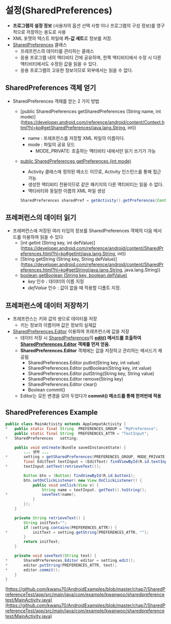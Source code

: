 
# 설정(SharedPreferences)

* **프로그램의 설정 정보** (사용자의 옵션 선택 사항 이나 프로그램의 구성 정보)를 영구적으로 저장하는 용도로 사용
* XML 포맷의 텍스트 파일에 **키-값 세트**로 정보를 저장.
* [SharedPreferences](https://developer.android.com/reference/android/content/SharedPreferences.html?hl=ko) 클래스
    - 프레프런스의 데이터를 관리하는 클래스
    - 응용 프로그램 내의 액티비티 간에 공유하며, 한쪽 액티비티에서 수정 시 다른 액티비티에서도 수정된 값을 읽을 수 있다.
    - 응용 프로그램의 고유한 정보이므로 외부에서는 읽을 수 없다.


## SharedPreferences 객체 얻기
* SharedPreferences 객체를 얻는 2 가지 방법
    - [public SharedPreferences getSharedPreferences (String name, int mode)](https://developer.android.com/reference/android/content/Context.html?hl=ko#getSharedPreferences(java.lang.String, int))
        + name : 프레프런스를 저장할 XML 파일의 이름이다.
        + mode : 파일의 공유 모드
            - MODE_PRIVATE: 호출하는 액티비티 내에서만 읽기 쓰기가 가능
    - [public SharedPreferences getPreferences (int mode)](https://developer.android.com/reference/android/app/Activity.html?hl=ko#getPreferences(int))
    	+ Activity 클래스에 정의된 메소드 이므로, Activity 인스턴스를 통해 접근 가능
    	+ 생성한 액티비티 전용이므로 같은 패키지의 다른 액티비티는 읽을 수 없다.
    	+ 액티비티와 동일한 이름의 XML 파일 생성
		
		```java
    	SharedPreferences sharedPref = getActivity().getPreferences(Context.MODE_PRIVATE);
		```

## 프레퍼런스의 데이터 읽기
* 프레퍼런스에 저장된 여러 타입의 정보를 SharedPreferences 객체의 다음 메서드를 이용하여 읽을 수 있다
    - [int getInt (String key, int defValue)](https://developer.android.com/reference/android/content/SharedPreferences.html?hl=ko#getInt(java.lang.String, int))
    - [String getString (String key, String defValue)](https://developer.android.com/reference/android/content/SharedPreferences.html?hl=ko#getString(java.lang.String, java.lang.String))
    - [boolean getBoolean (String key, boolean defValue)](https://developer.android.com/reference/android/content/SharedPreferences.html?hl=ko#getBoolean(java.lang.String,%20boolean))    
        + *key* 인수 : 데이터의 이름 지정
        + *defValue* 인수 : 값이 없을 때 적용할 디폴트 지정.


## 프레퍼런스에 데이터 저장하기
* 프레프런스는 키와 값의 쌍으로 데이터를 저장
    - 키는 정보의 이름이며 값은 정보의 실제값
* [SharedPreferences.Editor](https://developer.android.com/reference/android/content/SharedPreferences.Editor.html?hl=ko) 이용하여 프레프런스에 값을 저장
    - 데이터 저장 시 [SharedPreferences](https://developer.android.com/reference/android/content/SharedPreferences.html?hl=ko)의 **[edit()](https://developer.android.com/reference/android/content/SharedPreferences.html?hl=ko#edit()) 메서드를 호출하여 [SharedPreferences.Editor](https://developer.android.com/reference/android/content/SharedPreferences.Editor.html?hl=ko) 객체를 먼저 얻음.**
    - **SharedPreferences.Editor** 객체에는 값을 저장하고 관리하는 메서드가 제공됨
        + SharedPreferences.Editor putInt(String key, int value)
        + SharedPreferences.Editor putBoolean(String key, int value)
        + SharedPreferences.Editor putString(String key, String value)
        + SharedPreferences.Editor remove(String key)
        + SharedPreferences.Editor clear()
        + Boolean commit()
    - Editor는 모든 변경을 모아 두었다가 **commit() 메소드를 통해 한꺼번에 적용**


## SharedPreferences Example

```java
public class MainActivity extends AppCompatActivity {
*   public static final String	PREFERENCES_GROUP = "MyPreference";
    public static final String 	PREFERENCES_ATTR = "TextInput";
*   SharedPreferences	setting;

    public void onCreate(Bundle savedInstanceState) {
        ... 생략 ...
*       setting = getSharedPreferences(PREFERENCES_GROUP, MODE_PRIVATE);
        final EditText textInput = (EditText) findViewById(R.id.textInput1);
*       textInput.setText(retrieveText());

        Button btn = (Button) findViewById(R.id.button1);
        btn.setOnClickListener( new View.OnClickListener() {
            public void onClick(View v) {
                String name = textInput. getText().toString();
*               saveText(name);
            }    
        });
    }

    private String retrieveText() {
        String initText="";
        if (setting.contains(PREFERENCES_ATTR)) {
*           initText = setting.getString(PREFERENCES_ATTR, "");
        }
        return initText;
    }

    private void saveText(String text) {
*       SharedPreferences.Editor editor = setting.edit();
*       editor.putString(PREFERENCES_ATTR, text);
*       editor.commit();
    }
}
```

[https://github.com/kwanu70/AndroidExamples/blob/master/chap7/SharedPreferenceTest/app/src/main/java/com/example/kwanwoo/sharedpreferencetest/MainActivity.java](https://github.com/kwanu70/AndroidExamples/blob/master/chap7/SharedPreferenceTest/app/src/main/java/com/example/kwanwoo/sharedpreferencetest/MainActivity.java)